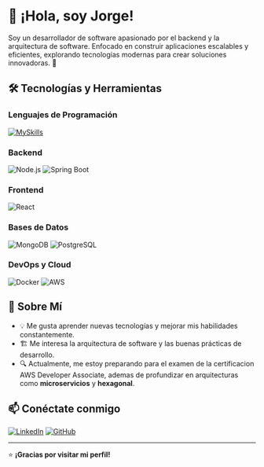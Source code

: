 # 👋 ¡Hola, soy Jorge!

Soy un desarrollador de software apasionado por el backend y la arquitectura de software. Enfocado en construir aplicaciones escalables y eficientes, explorando tecnologías modernas para crear soluciones innovadoras. 🚀

## 🛠 Tecnologías y Herramientas

### Lenguajes de Programación
[![MySkills](https://skillicons.dev/icons?i=java,js,ts)](https://skillicons.dev)


### Backend
![Node.js](https://img.shields.io/badge/Node.js-339933?style=for-the-badge&logo=nodedotjs&logoColor=white)
![Spring Boot](https://img.shields.io/badge/Spring%20Boot-6DB33F?style=for-the-badge&logo=springboot&logoColor=white)

### Frontend
![React](https://img.shields.io/badge/React-61DAFB?style=for-the-badge&logo=react&logoColor=black)

### Bases de Datos
![MongoDB](https://img.shields.io/badge/MongoDB-47A248?style=for-the-badge&logo=mongodb&logoColor=white)
![PostgreSQL](https://img.shields.io/badge/PostgreSQL-336791?style=for-the-badge&logo=postgresql&logoColor=white)

### DevOps y Cloud
![Docker](https://img.shields.io/badge/Docker-2496ED?style=for-the-badge&logo=docker&logoColor=white)
![AWS](https://img.shields.io/badge/AWS-232F3E?style=for-the-badge&logo=amazonaws&logoColor=white)

## 🚀 Sobre Mí
- 💡 Me gusta aprender nuevas tecnologías y mejorar mis habilidades constantemente.
- 🏗 Me interesa la arquitectura de software y las buenas prácticas de desarrollo.
- 🔍 Actualmente, me estoy preparando para el examen de la certificacion AWS Developer Associate, ademas de profundizar en arquitecturas como **microservicios** y **hexagonal**.

## 📫 Conéctate conmigo
[![LinkedIn](https://img.shields.io/badge/LinkedIn-0A66C2?style=for-the-badge&logo=linkedin&logoColor=white)](https://www.linkedin.com/in/jorgej97/)
[![GitHub](https://img.shields.io/badge/GitHub-181717?style=for-the-badge&logo=github&logoColor=white)](https://github.com/JorgeJ97)

---
⭐ **¡Gracias por visitar mi perfil!**


